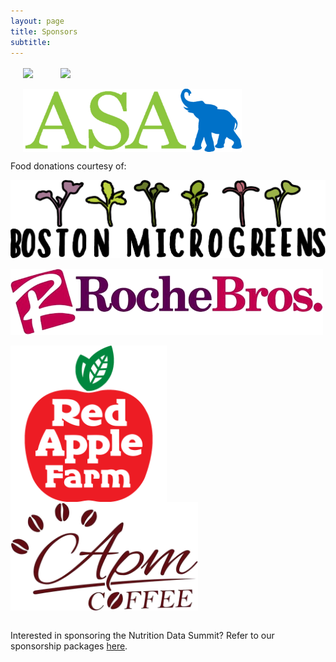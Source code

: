 ```yaml
---
layout: page
title: Sponsors 
subtitle: 
---
```


<a href="https://nutrition.tufts.edu/"><img src="/img/sponsors/friedman_recolor.png" width="200"  hspace="20" align="center"></a>
<a href="http://environment.tufts.edu/"><img src="/img/sponsors/tie_recolor.png" width="200"  hspace="20"  align="center"></a>
<br><br>
<a href="https://sites.tufts.edu/tuftsasa/"><img src="/img/sponsors/asat.png" width="350"  hspace="20"  align="center"></a>

Food donations courtesy of:

<img src="/img/sponsors/boston_microgreens.png" width="600"  align="center">
<br><br>
<img src="/img/sponsors/roche_bros.png" width="500"  align="center">
<br><br>
<img src="/img/sponsors/redapplefarms.png" width="250"  align="center">          <img src="/img/sponsors/apm_coffee.png" width="300"  align="center"></a>
<br><br>

Interested in sponsoring the Nutrition Data Summit? Refer to our sponsorship packages  <a href="https://github.com/tuftsnds/tuftsnds.github.io/blob/master/img/partners/%5BNDS%5D%20Sponsorship%20%26%20Partnership%20Packages.pdf" target="_blank">here</a>.
